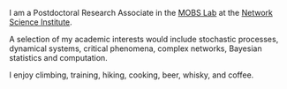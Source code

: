 I am a Postdoctoral Research Associate in the [MOBS Lab](https://www.mobs-lab.org/) at the [Network Science Institute](https://www.networkscienceinstitute.org/).

A selection of my academic interests would include stochastic processes, dynamical systems, critical phenomena, complex networks, Bayesian statistics and computation.

I enjoy climbing, training, hiking, cooking, beer, whisky, and coffee.
